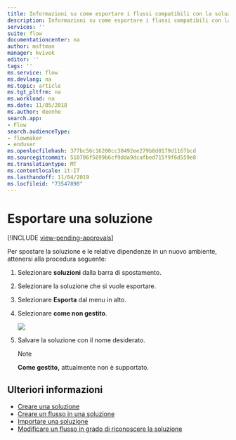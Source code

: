 ```yaml
---
title: Informazioni su come esportare i flussi compatibili con la soluzione | Microsoft Docs
description: Informazioni su come esportare i flussi compatibili con la soluzione.
services: ''
suite: flow
documentationcenter: na
author: msftman
manager: kvivek
editor: ''
tags: ''
ms.service: flow
ms.devlang: na
ms.topic: article
ms.tgt_pltfrm: na
ms.workload: na
ms.date: 11/05/2018
ms.author: deonhe
search.app:
- Flow
search.audienceType:
- flowmaker
- enduser
ms.openlocfilehash: 377bc56c16200cc30492ee279b8d0179d1167bcd
ms.sourcegitcommit: 510706f5699b6cf9dda9dcafbed715f9f6d559e8
ms.translationtype: MT
ms.contentlocale: it-IT
ms.lasthandoff: 11/04/2019
ms.locfileid: "73547890"
---
```

# <a name="export-a-solution"></a>Esportare una soluzione
[!INCLUDE [view-pending-approvals](includes/cc-rebrand.md)]

Per spostare la soluzione e le relative dipendenze in un nuovo ambiente, attenersi alla procedura seguente:

1. Selezionare **soluzioni** dalla barra di spostamento.
1. Selezionare la soluzione che si vuole esportare.
1. Selezionare **Esporta** dal menu in alto.
1. Selezionare **come non gestito**.

   ![](./media/export-flow-solution/flow-export-options.png)

1. Salvare la soluzione con il nome desiderato.

   > [!NOTE]
   > **Come gestito,** attualmente non è supportato.

## <a name="learn-more"></a>Ulteriori informazioni

<!--from editor: Do you want to add Remove a solution-aware flow to this list?-->

* [Creare una soluzione](./overview-solution-flows.md)
* [Creare un flusso in una soluzione](./create-flow-solution.md)
* [Importare una soluzione](./import-flow-solution.md)
* [Modificare un flusso in grado di riconoscere la soluzione](./edit-solution-aware-flow.md)
